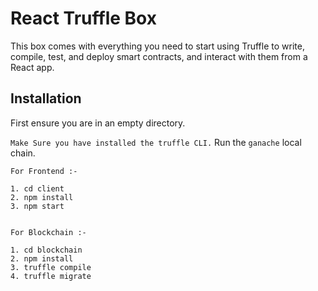 # React Truffle Box

This box comes with everything you need to start using Truffle to write, compile, test, and deploy smart contracts, and interact with them from a React app.

## Installation

First ensure you are in an empty directory.

`Make Sure you have installed the truffle CLI.`
Run the `ganache` local chain. 

```
For Frontend :-

1. cd client
2. npm install
3. npm start


For Blockchain :-

1. cd blockchain
2. npm install
3. truffle compile
4. truffle migrate

```





